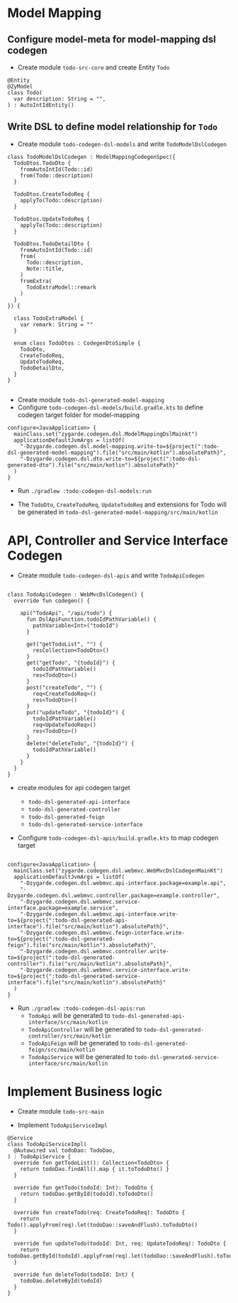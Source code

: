 
# Model Mapping

## Configure model-meta for model-mapping dsl codegen

* Create module `todo-src-core` and create Entity `Todo` 

```
@Entity
@ZyModel
class Todo(
  var description: String = "",
) : AutoIntIdEntity()
```

## Write DSL to define model relationship for `Todo`

* Create module `todo-codegen-dsl-models` and write `TodoModelDslCodegen`

```
class TodoModelDslCodegen : ModelMappingCodegenSpec({
  TodoDtos.TodoDto {
    fromAutoIntId(Todo::id)
    from(Todo::description)
  }

  TodoDtos.CreateTodoReq {
    applyTo(Todo::description)
  }

  TodoDtos.UpdateTodoReq {
    applyTo(Todo::description)
  }

  TodoDtos.TodoDetailDto {
    fromAutoIntId(Todo::id)
    from(
      Todo::description,
      Note::title,
    )
    fromExtra(
      TodoExtraModel::remark
    )
  }
}) {

  class TodoExtraModel {
    var remark: String = ""
  }

  enum class TodoDtos : CodegenDtoSimple {
    TodoDto,
    CreateTodoReq,
    UpdateTodoReq,
    TodoDetailDto,
  }
}


```

* Create module `todo-dsl-generated-model-mapping`
* Configure `todo-codegen-dsl-models/build.gradle.kts` to define codegen target folder for model-mapping

```
configure<JavaApplication> {
  mainClass.set("zygarde.codegen.dsl.ModelMappingDslMainkt")
  applicationDefaultJvmArgs = listOf(
    "-Dzygarde.codegen.dsl.model-mapping.write-to=${project(":todo-dsl-generated-model-mapping").file("src/main/kotlin").absolutePath}",
    "-Dzygarde.codegen.dsl.dto.write-to=${project(":todo-dsl-generated-dto").file("src/main/kotlin").absolutePath}"
  )
}
```

* Run `./gradlew :todo-codegen-dsl-models:run`

* The `TodoDto`, `CreateTodoReq`, `UpdateTodoReq` and extensions for Todo will be generated in `todo-dsl-generated-model-mapping/src/main/kotlin`


# API, Controller and Service Interface Codegen

* Create module `todo-codegen-dsl-apis` and write `TodoApiCodegen`

```

class TodoApiCodegen : WebMvcDslCodegen() {
  override fun codegen() {

    api("TodoApi", "/api/todo") {
      fun DslApiFunction.todoIdPathVariable() {
        pathVariable<Int>("todoId")
      }

      get("getTodoList", "") {
        resCollection<TodoDto>()
      }
      get("getTodo", "{todoId}") {
        todoIdPathVariable()
        res<TodoDto>()
      }
      post("createTodo", "") {
        req<CreateTodoReq>()
        res<TodoDto>()
      }
      put("updateTodo", "{todoId}") {
        todoIdPathVariable()
        req<UpdateTodoReq>()
        res<TodoDto>()
      }
      delete("deleteTodo", "{todoId}") {
        todoIdPathVariable()
      }
    }
  }
}

```
* create modules for api codegen target
    * `todo-dsl-generated-api-interface`
    * `todo-dsl-generated-controller`
    * `todo-dsl-generated-feign`
    * `todo-dsl-generated-service-interface`
    
* Configure `todo-codegen-dsl-apis/build.gradle.kts` to map codegen target

```

configure<JavaApplication> {
  mainClass.set("zygarde.codegen.dsl.webmvc.WebMvcDslCodegenMainKt")
  applicationDefaultJvmArgs = listOf(
    "-Dzygarde.codegen.dsl.webmvc.api-interface.package=example.api",
    "-Dzygarde.codegen.dsl.webmvc.controller.package=example.controller",
    "-Dzygarde.codegen.dsl.webmvc.service-interface.package=example.service",
    "-Dzygarde.codegen.dsl.webmvc.api-interface.write-to=${project(":todo-dsl-generated-api-interface").file("src/main/kotlin").absolutePath}",
    "-Dzygarde.codegen.dsl.webmvc.feign-interface.write-to=${project(":todo-dsl-generated-feign").file("src/main/kotlin").absolutePath}",
    "-Dzygarde.codegen.dsl.webmvc.controller.write-to=${project(":todo-dsl-generated-controller").file("src/main/kotlin").absolutePath}",
    "-Dzygarde.codegen.dsl.webmvc.service-interface.write-to=${project(":todo-dsl-generated-service-interface").file("src/main/kotlin").absolutePath}"
  )
}

```

* Run `./gradlew :todo-codegen-dsl-apis:run` 
  * `TodoApi` will be generated to `todo-dsl-generated-api-interface/src/main/kotlin`
  * `TodoApiController` will be generated to `todo-dsl-generated-controller/src/main/kotlin`
  * `TodoApiFeign` will be generated to `todo-dsl-generated-feign/src/main/kotlin`
  * `TodoApiService` will be generated to `todo-dsl-generated-service-interface/src/main/kotlin`
  
  
# Implement Business logic

* Create module `todo-src-main`

* Implement `TodoApiServiceImpl`

```
@Service
class TodoApiServiceImpl(
  @Autowired val todoDao: TodoDao,
) : TodoApiService {
  override fun getTodoList(): Collection<TodoDto> {
    return todoDao.findAll().map { it.toTodoDto() }
  }

  override fun getTodo(todoId: Int): TodoDto {
    return todoDao.getById(todoId).toTodoDto()
  }

  override fun createTodo(req: CreateTodoReq): TodoDto {
    return Todo().applyFrom(req).let(todoDao::saveAndFlush).toTodoDto()
  }

  override fun updateTodo(todoId: Int, req: UpdateTodoReq): TodoDto {
    return todoDao.getById(todoId).applyFrom(req).let(todoDao::saveAndFlush).toTodoDto()
  }

  override fun deleteTodo(todoId: Int) {
    todoDao.deleteById(todoId)
  }
}
```
